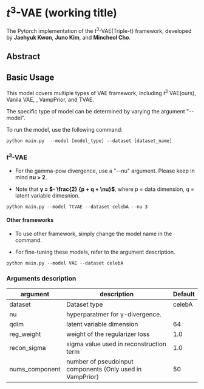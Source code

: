 # $t^3$-VAE (working title)

The Pytorch implementation of the $t^3$-VAE(Triple-t) framework, developed by **Jaehyuk Kwon**, **Juno Kim**, and **Mincheol Cho**.

## Abstract


## Basic Usage

This model covers multiple types of VAE framework, including $t^3$ VAE(ours), Vanila VAE, , VampPrior, and TVAE.

The specific type of model can be determined by varying the argument "--model".

To run the model, use the following command:

```
python main.py  --model [model_type] --dataset [dataset_name]
```

### $t^3$-VAE

- For the gamma-pow divergence, use a "--nu" argument. Please keep in mind **nu > 2**.

- Note that **γ = $- \frac{2} {p + q + \nu}$**, where p = data dimension, q = latent variable dimesnion.


```
python main.py --model TtVAE --dataset celebA --nu 3
```

#### Other frameworks

- To use other framework, simply change the model name in the command. 

- For fine-tuning these models, refer to the argument description.
```
python main.py --model VAE --dataset celebA
```

### Arguments description

|argument|description|Default|
|------|---|---|
|dataset|Dataset type|celebA|
|nu |hyperparatmer for γ-divergence.||
|qdim| latent variable dimension| 64|
|reg_weight| weight of the regularizer loss| 1.0|
|recon_sigma| sigma value used in reconstruction term| 1.0|
|nums_component| number of pseudoinput components (Only used in VampPrior)|50|
